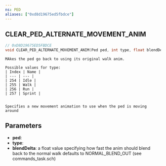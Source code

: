 ```yaml
---
ns: PED
aliases: ["0xd8d19675ed5fbdce"]
---
```

## CLEAR_PED_ALTERNATE_MOVEMENT_ANIM

```c
// 0xD8D19675ED5FBDCE
void CLEAR_PED_ALTERNATE_MOVEMENT_ANIM(Ped ped, int type, float blendDelta);
```

```
MAkes the ped go back to using its original walk anim.

Possible values for type:
| Index | Name |
| --- | --- |
| 254 | Idle |
| 255 | Walk |
| 256 | Run |
| 257 | Sprint |


Specifies a new movement animation to use when the ped is moving around
```

## Parameters
* **ped**: 
* **type**: 
* **blendDelta**: a float value specifying how fast the anim should blend back to the normal walk defaults to NORMAL_BLEND_OUT (see commands_task.sch)
